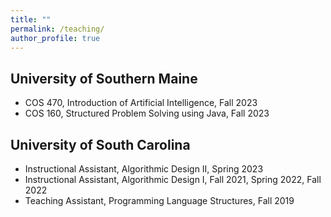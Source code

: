 ```yaml
---
title: ""
permalink: /teaching/
author_profile: true
---
```


## University of Southern Maine
* COS 470, Introduction of Artificial Intelligence, Fall 2023
* COS 160, Structured Problem Solving using Java, Fall 2023

## University of South Carolina
* Instructional Assistant, Algorithmic Design II, Spring 2023
* Instructional Assistant, Algorithmic Design I, Fall 2021, Spring 2022, Fall 2022
* Teaching Assistant, Programming Language Structures, Fall 2019